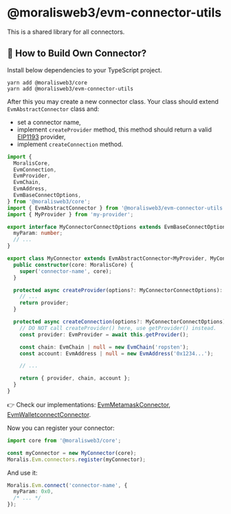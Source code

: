 # @moralisweb3/evm-connector-utils

This is a shared library for all connectors.

## 🔧 How to Build Own Connector?

Install below dependencies to your TypeScript project.

```
yarn add @moralisweb3/core
yarn add @moralisweb3/evm-connector-utils
```

After this you may create a new connector class. Your class should extend `EvmAbstractConnector` class and:

- set a connector name,
- implement `createProvider` method, this method should return a valid [EIP1193](https://eips.ethereum.org/EIPS/eip-1193) provider,
- implement `createConnection` method.

```ts
import {
  MoralisCore,
  EvmConnection,
  EvmProvider,
  EvmChain,
  EvmAddress,
  EvmBaseConnectOptions,
} from '@moralisweb3/core';
import { EvmAbstractConnector } from '@moralisweb3/evm-connector-utils';
import { MyProvider } from 'my-provider';

export interface MyConnectorConnectOptions extends EvmBaseConnectOptions {
  myParam: number;
  // ...
}

export class MyConnector extends EvmAbstractConnector<MyProvider, MyConnectorConnectOptions> {
  public constructor(core: MoralisCore) {
    super('connector-name', core);
  }

  protected async createProvider(options?: MyConnectorConnectOptions): Promise<MyProvider> {
    // ...
    return provider;
  }

  protected async createConnection(options?: MyConnectorConnectOptions): Promise<EvmConnection> {
    // DO NOT call createProvider() here, use getProvider() instead.
    const provider: EvmProvider = await this.getProvider();

    const chain: EvmChain | null = new EvmChain('ropsten');
    const account: EvmAddress | null = new EvmAddress('0x1234...');

    // ...

    return { provider, chain, account };
  }
}
```

👉 Check our implementations: [EvmMetamaskConnector](../EvmMetamaskConnector/src/EvmMetamaskConnector.ts), [EvmWalletconnectConnector](../EvmWalletconnectConnector/src/EvmWalletConnectConnector.ts).

Now you can register your connector:

```ts
import core from '@moralisweb3/core';

const myConnector = new MyConnector(core);
Moralis.Evm.connectors.register(myConnector);
```

And use it:

```ts
Moralis.Evm.connect('connector-name', {
  myParam: 0x0,
  /* ... */
});
```

